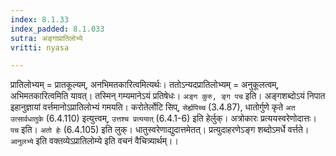 ```yaml
---
index: 8.1.33
index_padded: 8.1.033
sutra: अङ्गाप्रातिलोभ्ये
vritti: nyasa

---
```

प्रातिलोभ्यम् = प्रातकूल्यम्, अनभिमतकारित्वमित्यर्थः। ततोऽन्यदप्रातिलोभ्यम् = अनुकूलत्वम्, अभिमतकारित्वमिति यावत्। तस्मिन् गम्यमानेऽयं प्रतिषेधः। `अङ्ग कुरु, ङ्ग पच` इति। अङ्गशब्दोऽयं निपात इहानुज्ञायां वर्त्तमानोऽप्रातिलोभ्यं गमयति। करोतेर्लोटि सिप्, `सेर्ह्यपिच्च` (3.4.87), धातोर्गुणे कृते `अत उत्सार्वधातुके` (6.4.110) इत्युत्त्वम्, `उत्तश्च प्रत्ययात्` (6.4.1-6) इति हेर्लुक्। अत्रोकारः प्रत्ययस्वरेणोदात्तः। `पच` इति। `अतो हेः` (6.4.105) इति लुक्। धातुस्वरेणाद्युदात्तमेतत्। प्रत्युदाहरणेऽङ्ग शब्दोऽमर्धे वर्त्तते।
`आनुलभ्ये` इति वक्तव्येऽप्रातिलोम्ये इति वचनं वैचित्र्यार्थम्।।
